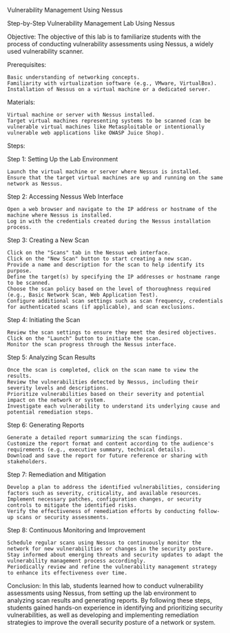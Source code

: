 Vulnerability Management Using Nessus

Step-by-Step Vulnerability Management Lab Using Nessus

Objective: The objective of this lab is to familiarize students with the process of conducting vulnerability assessments using Nessus, a widely used vulnerability scanner.

Prerequisites:

    Basic understanding of networking concepts.
    Familiarity with virtualization software (e.g., VMware, VirtualBox).
    Installation of Nessus on a virtual machine or a dedicated server.

Materials:

    Virtual machine or server with Nessus installed.
    Target virtual machines representing systems to be scanned (can be vulnerable virtual machines like Metasploitable or intentionally vulnerable web applications like OWASP Juice Shop).

Steps:

Step 1: Setting Up the Lab Environment

    Launch the virtual machine or server where Nessus is installed.
    Ensure that the target virtual machines are up and running on the same network as Nessus.

Step 2: Accessing Nessus Web Interface

    Open a web browser and navigate to the IP address or hostname of the machine where Nessus is installed.
    Log in with the credentials created during the Nessus installation process.

Step 3: Creating a New Scan

    Click on the "Scans" tab in the Nessus web interface.
    Click on the "New Scan" button to start creating a new scan.
    Provide a name and description for the scan to help identify its purpose.
    Define the target(s) by specifying the IP addresses or hostname range to be scanned.
    Choose the scan policy based on the level of thoroughness required (e.g., Basic Network Scan, Web Application Test).
    Configure additional scan settings such as scan frequency, credentials for authenticated scans (if applicable), and scan exclusions.

Step 4: Initiating the Scan

    Review the scan settings to ensure they meet the desired objectives.
    Click on the "Launch" button to initiate the scan.
    Monitor the scan progress through the Nessus interface.

Step 5: Analyzing Scan Results

    Once the scan is completed, click on the scan name to view the results.
    Review the vulnerabilities detected by Nessus, including their severity levels and descriptions.
    Prioritize vulnerabilities based on their severity and potential impact on the network or system.
    Investigate each vulnerability to understand its underlying cause and potential remediation steps.

Step 6: Generating Reports

    Generate a detailed report summarizing the scan findings.
    Customize the report format and content according to the audience's requirements (e.g., executive summary, technical details).
    Download and save the report for future reference or sharing with stakeholders.

Step 7: Remediation and Mitigation

    Develop a plan to address the identified vulnerabilities, considering factors such as severity, criticality, and available resources.
    Implement necessary patches, configuration changes, or security controls to mitigate the identified risks.
    Verify the effectiveness of remediation efforts by conducting follow-up scans or security assessments.

Step 8: Continuous Monitoring and Improvement

    Schedule regular scans using Nessus to continuously monitor the network for new vulnerabilities or changes in the security posture.
    Stay informed about emerging threats and security updates to adapt the vulnerability management process accordingly.
    Periodically review and refine the vulnerability management strategy to enhance its effectiveness over time.

Conclusion: In this lab, students learned how to conduct vulnerability assessments using Nessus, from setting up the lab environment to analyzing scan results and generating reports. By following these steps, students gained hands-on experience in identifying and prioritizing security vulnerabilities, as well as developing and implementing remediation strategies to improve the overall security posture of a network or system.
